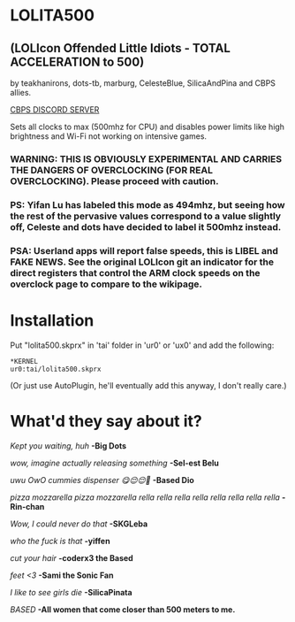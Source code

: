 # LOLITA500
## (LOLIcon Offended Little Idiots - TOTAL ACCELERATION to 500)

by teakhanirons, dots-tb, marburg, CelesteBlue, SilicaAndPina and CBPS allies.

[CBPS DISCORD SERVER](https://discord.gg/2nDCbxJ)

Sets all clocks to max (500mhz for CPU) and disables power limits like high brightness and Wi-Fi not working on intensive games.

### WARNING: THIS IS OBVIOUSLY EXPERIMENTAL AND CARRIES THE DANGERS OF OVERCLOCKING (FOR REAL OVERCLOCKING). Please proceed with caution.

### PS: Yifan Lu has labeled this mode as 494mhz, but seeing how the rest of the pervasive values correspond to a value slightly off, Celeste and dots have decided to label it 500mhz instead.

### PSA: Userland apps will report false speeds, this is LIBEL and FAKE NEWS. See the original LOLIcon git an indicator for the direct registers that control the ARM clock speeds on the overclock page to compare to the wikipage.

# Installation

Put "lolita500.skprx" in 'tai' folder in 'ur0' or 'ux0' and add the following:

```text
*KERNEL
ur0:tai/lolita500.skprx
```

(Or just use AutoPlugin, he'll eventually add this anyway, I don't really care.)

# What'd they say about it?

*Kept you waiting, huh* **-Big Dots**

*wow, imagine actually releasing something* **-Sel-est Belu**

*uwu OwO cummies dispenser :yum::relieved::relieved::raised_hands:* **-Based Dio**

*pizza mozzarella pizza mozzarella rella rella rella rella rella rella rella rella* **-Rin-chan**

*Wow, I could never do that* **-SKGLeba**

*who the fuck is that* **-yiffen**

*cut your hair* **-coderx3 the Based**

*feet <3* **-Sami the Sonic Fan**

*I like to see girls die* **-SilicaPinata**

*BASED* **-All women that come closer than 500 meters to me.**
